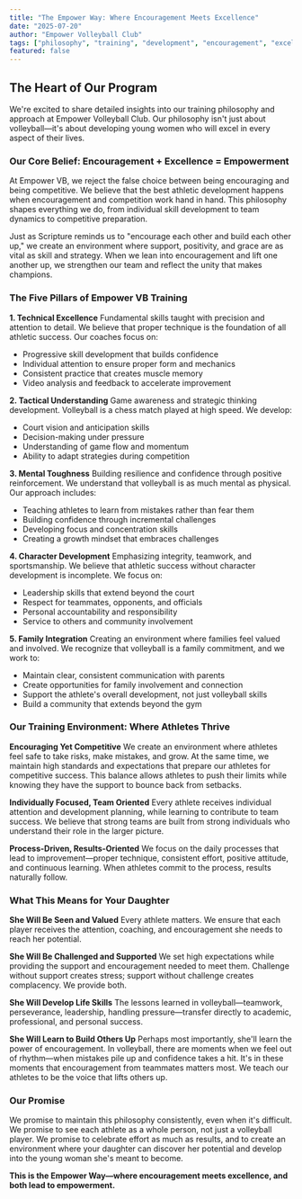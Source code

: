 ```yaml
---
title: "The Empower Way: Where Encouragement Meets Excellence"
date: "2025-07-20"
author: "Empower Volleyball Club"
tags: ["philosophy", "training", "development", "encouragement", "excellence"]
featured: false
---
```


## The Heart of Our Program

We're excited to share detailed insights into our training philosophy and approach at Empower Volleyball Club. Our philosophy isn't just about volleyball—it's about developing young women who will excel in every aspect of their lives.

### Our Core Belief: Encouragement + Excellence = Empowerment

At Empower VB, we reject the false choice between being encouraging and being competitive. We believe that the best athletic development happens when encouragement and competition work hand in hand. This philosophy shapes everything we do, from individual skill development to team dynamics to competitive preparation.

Just as Scripture reminds us to "encourage each other and build each other up," we create an environment where support, positivity, and grace are as vital as skill and strategy. When we lean into encouragement and lift one another up, we strengthen our team and reflect the unity that makes champions.

### The Five Pillars of Empower VB Training

**1. Technical Excellence**
Fundamental skills taught with precision and attention to detail. We believe that proper technique is the foundation of all athletic success. Our coaches focus on:
- Progressive skill development that builds confidence
- Individual attention to ensure proper form and mechanics
- Consistent practice that creates muscle memory
- Video analysis and feedback to accelerate improvement

**2. Tactical Understanding**
Game awareness and strategic thinking development. Volleyball is a chess match played at high speed. We develop:
- Court vision and anticipation skills
- Decision-making under pressure
- Understanding of game flow and momentum
- Ability to adapt strategies during competition

**3. Mental Toughness**
Building resilience and confidence through positive reinforcement. We understand that volleyball is as much mental as physical. Our approach includes:
- Teaching athletes to learn from mistakes rather than fear them
- Building confidence through incremental challenges
- Developing focus and concentration skills
- Creating a growth mindset that embraces challenges

**4. Character Development**
Emphasizing integrity, teamwork, and sportsmanship. We believe that athletic success without character development is incomplete. We focus on:
- Leadership skills that extend beyond the court
- Respect for teammates, opponents, and officials
- Personal accountability and responsibility
- Service to others and community involvement

**5. Family Integration**
Creating an environment where families feel valued and involved. We recognize that volleyball is a family commitment, and we work to:
- Maintain clear, consistent communication with parents
- Create opportunities for family involvement and connection
- Support the athlete's overall development, not just volleyball skills
- Build a community that extends beyond the gym

### Our Training Environment: Where Athletes Thrive

**Encouraging Yet Competitive**
We create an environment where athletes feel safe to take risks, make mistakes, and grow. At the same time, we maintain high standards and expectations that prepare our athletes for competitive success. This balance allows athletes to push their limits while knowing they have the support to bounce back from setbacks.

**Individually Focused, Team Oriented**
Every athlete receives individual attention and development planning, while learning to contribute to team success. We believe that strong teams are built from strong individuals who understand their role in the larger picture.

**Process-Driven, Results-Oriented**
We focus on the daily processes that lead to improvement—proper technique, consistent effort, positive attitude, and continuous learning. When athletes commit to the process, results naturally follow.

### What This Means for Your Daughter

**She Will Be Seen and Valued**
Every athlete matters. We ensure that each player receives the attention, coaching, and encouragement she needs to reach her potential.

**She Will Be Challenged and Supported**
We set high expectations while providing the support and encouragement needed to meet them. Challenge without support creates stress; support without challenge creates complacency. We provide both.

**She Will Develop Life Skills**
The lessons learned in volleyball—teamwork, perseverance, leadership, handling pressure—transfer directly to academic, professional, and personal success.

**She Will Learn to Build Others Up**
Perhaps most importantly, she'll learn the power of encouragement. In volleyball, there are moments when we feel out of rhythm—when mistakes pile up and confidence takes a hit. It's in these moments that encouragement from teammates matters most. We teach our athletes to be the voice that lifts others up.

### Our Promise

We promise to maintain this philosophy consistently, even when it's difficult. We promise to see each athlete as a whole person, not just a volleyball player. We promise to celebrate effort as much as results, and to create an environment where your daughter can discover her potential and develop into the young woman she's meant to become.

**This is the Empower Way—where encouragement meets excellence, and both lead to empowerment.** 